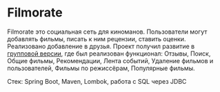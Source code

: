 # Filmorate

Filmorate это социальная сеть для киноманов. Пользователи могут добавлять фильмы, писать к ним рецензии, ставить оценки. Реализовано добавление в друзья. 
Проект получил развитие в <a href="github.com/PavelkoSemen/java-filmorate">групповой версии</a>, где был реализован функционал:  Отзывы, Поиск, Общие фильмы, Рекомендации, Лента событий, Удаление фильмов и пользователей, Фильмы по режиссёрам, Популярные фильмы.

Стек: Spring Boot, Maven, Lombok, работа с SQL через JDBC
